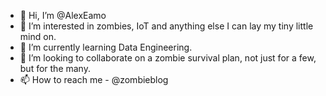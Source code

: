 - 👋 Hi, I’m @AlexEamo
- 👀 I’m interested in zombies, IoT and anything else I can lay my tiny little mind on.
- 🌱 I’m currently learning Data Engineering.
- 💞️ I’m looking to collaborate on a zombie survival plan, not just for a few, but for the many.
- 📫 How to reach me - @zombieblog

